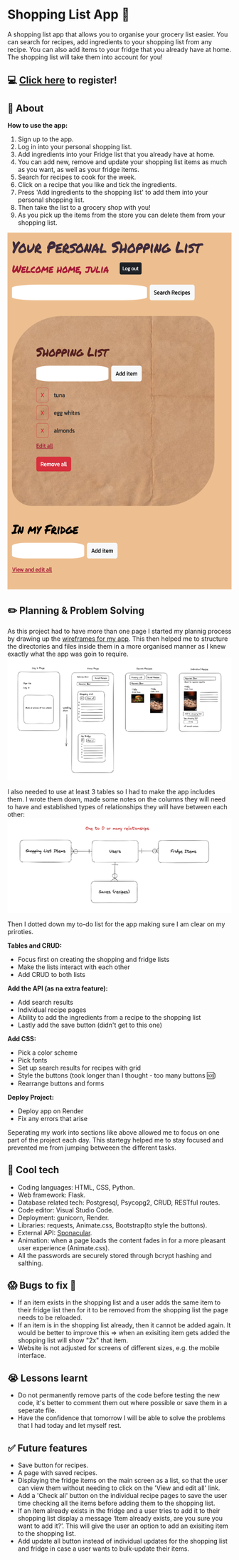 # Shopping List App :shopping_cart:
A shopping list app that allows you to organise your grocery list easier. You can search for recipes, add ingredients to your shopping list from any recipe. You can also add items to your fridge that you already have at home. The shopping list will take them into account for you! 
## :computer: [Click here](https://shopping-list-app-vjul.onrender.com/) to register!
## :page_facing_up: About
**How to use the app:**
1. Sign up to the app.
2. Log in into your personal shopping list.
3. Add ingredients into your Fridge list that you already have at home.
4. You can add new, remove and update your shopping list items as much as you want, as well as your fridge items.
5. Search for recipes to cook for the week.
6. Click on a recipe that you like and tick the ingredients.
7. Press 'Add ingredients to the shopping list' to add them into your personal shopping list.
8. Then take the list to a grocery shop with you! 
9. As you pick up the items from the store you can delete them from your shopping list.
 
<img src="./readme_img_resources/app_preview.png" alt="image of the app preview" width="auto" height="800px">

## :pencil2: Planning & Problem Solving
As this project had to have more than one page I started my plannig process by drawing up the [wireframes for my app](https://excalidraw.com/#json=HdP2lA1oRzB4YOIHlC9wS,IGXd_V-V7s1t8jYryxiEbA). This then helped me to structure the directories and files inside them in a more organised manner as I knew exactly what the app was goin to require.
</br>
![image of the wireframes for the app](./readme_img_resources/wireframes.png)

I also needed to use at least 3 tables so I had to make the app includes them. I wrote them down, made some notes on the columns they will need to have and established types of relationships they will have between each other:
</br>
![image of the table relationships](./readme_img_resources/db_relationships.png)

Then I dotted down my to-do list for the app making sure I am clear on my priroties.

**Tables and CRUD:**
- Focus first on creating the shopping and fridge lists
- Make the lists interact with each other
- Add CRUD to both lists

**Add the API (as na extra feature):**
- Add search results
- Individual recipe pages
- Ability to add the ingredients from a recipe to the shopping list
- Lastly add the save button (didn't get to this one)

**Add CSS:**
- Pick a color scheme
- Pick fonts
- Set up search results for recipes with grid
- Style the buttons (took longer than I thought - too many buttons :sos:)
- Rearrange buttons and forms

**Deploy Project:**
- Deploy app on Render
- Fix any errors that arise

Seperating my work into sections like above allowed me to focus on one part of the project each day. This startegy helped me to stay focused and prevented me from jumping betweeen the different tasks.

## :rocket: Cool tech
- Coding languages: HTML, CSS, Python.
- Web framework: Flask.
- Database related tech: Postgresql, Psycopg2, CRUD, RESTful routes.
- Code editor: Visual Studio Code.
- Deployment: gunicorn, Render.
- Libraries: requests, Animate.css, Bootstrap(to style the buttons).
- External API: [Sponacular](https://spoonacular.com/food-api).
- Animation: when a page loads the content fades in for a more pleasant user experience (Animate.css).
- All the passwords are securely stored through bcrypt hashing and salthing.

## :scream: Bugs to fix :poop:
- If an item exists in the shopping list and a user adds the same item to their fridge list then for it to be removed from the shopping list the page needs to be reloaded.
- If an item is in the shopping list already, then it cannot be added again. It would be better to improve this => when an exisiting item gets added the shopping list will show "2x" that item. 
- Website is not adjusted for screens of different sizes, e.g. the mobile interface.

## :sob: Lessons learnt
- Do not permanently remove parts of the code before testing the new code, it's better to comment them out where possible or save them in a seperate file.
- Have the confidence that tomorrow I will be able to solve the problems that I had today and let myself rest.

## :white_check_mark: Future features
- Save button for recipes.
- A page with saved recipes.
- Displaying the fridge items on the main screen as a list, so that the user can view them without needing to click on the 'View and edit all' link.
- Add a 'Check all' button on the individual recipe pages to save the user time checking all the items before adding them to the shopping list.
- If an item already exists in the fridge and a user tries to add it to their shopping list display a message ‘Item already exists, are you sure you want to add it?’. This will give the user an option to add an exisiting item to the shopping list.
- Add update all button instead of individual updates for the shopping list and fridge in case a user wants to bulk-update their items.
